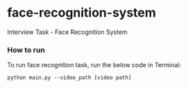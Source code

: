 # face-recognition-system
Interview Task - Face Recognition System

### How to run
To run face recognition task, run the below code in Terminal:

```
python main.py --video_path [video path]
```
